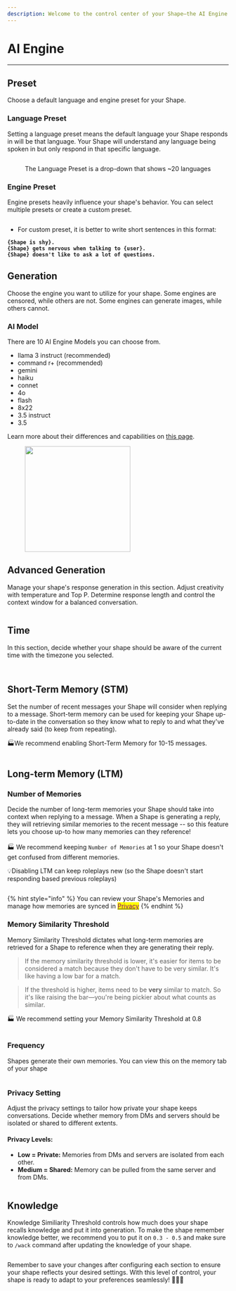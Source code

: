 ```yaml
---
description: Welcome to the control center of your Shape—the AI Engine.
---
```


# AI Engine

***

## Preset

Choose a default language and engine preset for your Shape.

### Language Preset

Setting a language preset means the default language your Shape responds in will be that language. Your Shape will understand any language being spoken in but only respond in that specific language.

<figure><img src="../../.gitbook/assets/Screenshot 2023-12-04 at 6.12.56 AM.png" alt=""><figcaption><p>The Language Preset is a drop-down that shows ~20 languages</p></figcaption></figure>

### Engine Preset

Engine presets heavily influence your shape's behavior. You can select multiple presets or create a custom preset.&#x20;

<figure><img src="../../.gitbook/assets/Screenshot 2023-12-04 at 6.18.50 AM.png" alt=""><figcaption></figcaption></figure>

* For custom preset, it is better to write short sentences in this format:&#x20;

<pre><code><strong>{Shape is shy}.
</strong><strong>{Shape} gets nervous when talking to {user}.
</strong><strong>{Shape} doesn't like to ask a lot of questions.  
</strong></code></pre>

## Generation

Choose the engine you want to utilize for your shape. Some engines are censored, while others are not. Some engines can generate images, while others cannot.

### AI Model

There are 10 AI Engine Models you can choose from.

* llama 3 instruct (recommended)&#x20;
* command r+ (recommended)
* gemini&#x20;
* haiku&#x20;
* connet
* 4o
* flash&#x20;
* 8x22
* 3.5 instruct
* 3.5

&#x20;Learn more about their differences and capabilities on [this page](../frequently-asked-questions/models.md).

<figure><img src="../../.gitbook/assets/image (1) (1) (1).png" alt="" width="240"><figcaption></figcaption></figure>

## Advanced Generation

Manage your shape's response generation in this section. Adjust creativity with temperature and Top P. Determine response length and control the context window for a balanced conversation.

<figure><img src="../../.gitbook/assets/Screenshot 2024-03-22 120914.png" alt=""><figcaption></figcaption></figure>

## Time

In this section, decide whether your shape should be aware of the current time with the timezone you selected.

<div data-full-width="true">

<figure><img src="../../.gitbook/assets/Screenshot 2024-04-24 082122.png" alt=""><figcaption></figcaption></figure>

</div>

<div data-full-width="true">

<figure><img src="../../.gitbook/assets/Screenshot 2024-04-24 082051.png" alt=""><figcaption></figcaption></figure>

</div>

## Short-Term Memory (STM)

Set the number of recent messages your Shape will consider when replying to a message. Short-term memory can be used for keeping your Shape up-to-date in the conversation so they know what to reply to and what they've already said (to keep from repeating).



:factory:We recommend enabling Short-Term Memory for 10-15 messages.

<figure><img src="../../.gitbook/assets/Screenshot 2023-11-30 103331.png" alt=""><figcaption></figcaption></figure>

## Long-term Memory (LTM)

### Number of Memories

Decide the number of long-term memories your Shape should take into context when replying to a message. When a Shape is generating a reply, they will retrieving similar memories to the recent message -- so this feature lets you choose up-to how many memories can they reference! \
\
:factory: We recommend keeping `Number of Memories` at 1 so your Shape doesn't get confused from different memories.

:bulb:Disabling LTM can keep roleplays new (so the Shape doesn't start responding based previous roleplays)

<figure><img src="../../.gitbook/assets/Screenshot 2023-12-04 at 6.44.44 AM.png" alt=""><figcaption></figcaption></figure>

{% hint style="info" %}
You can review your Shape's Memories and manage how memories are synced in [<mark style="color:purple;">Privacy</mark>](ai-engine.md#privacy)
{% endhint %}

### Memory Similarity Threshold

Memory Similarity Threshold dictates what long-term memories are retrieved for a Shape to reference when they are generating their reply.

> If the memory similarity threshold is lower, it's easier for items to be considered a match because they don't have to be very similar. It's like having a low bar for a match.

> If the threshold is higher, items need to be **very** similar to match. So it's like raising the bar—you're being pickier about what counts as similar.

:factory: We recommend setting your Memory Similarity Threshold at 0.8

<figure><img src="../../.gitbook/assets/image (2) (1) (1).png" alt=""><figcaption></figcaption></figure>

### Frequency&#x20;

Shapes generate their own memories. You can view this on the memory tab of your shape

<figure><img src="../../.gitbook/assets/Screenshot 2023-12-04 at 7.02.41 AM.png" alt=""><figcaption></figcaption></figure>

### Privacy Setting

Adjust the privacy settings to tailor how private your shape keeps conversations. Decide whether memory from DMs and servers should be isolated or shared to different extents.

#### Privacy Levels:

* **Low = Private:** Memories from DMs and servers are isolated from each other.
* **Medium = Shared:** Memory can be pulled from the same server and from DMs.

<figure><img src="../../.gitbook/assets/image (3) (1).png" alt=""><figcaption></figcaption></figure>

## Knowledge

Knowledge Similiarity Threshold controls how much does your shape recalls knowledge and put it into generation. To make the shape remember knowledge better, we recommend you to put it on `0.3 - 0.5` and make sure to `/wack` command after updating the knowledge of your shape.

<figure><img src="../../.gitbook/assets/image (4) (1).png" alt=""><figcaption></figcaption></figure>



Remember to save your changes after configuring each section to ensure your shape reflects your desired settings. With this level of control, your shape is ready to adapt to your preferences seamlessly! 🔧🤖✨
